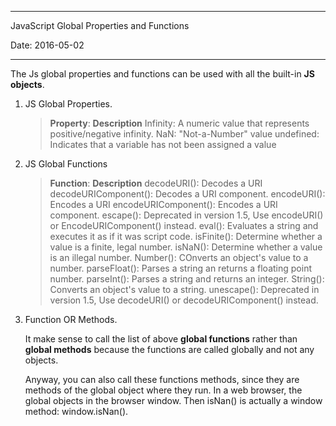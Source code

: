 -----------------------------------------------------
JavaScript Global Properties and Functions

Date: 2016-05-02

-----------------------------------------------------

The Js global properties and functions can be used with all the built-in
**JS objects**.

1. JS Global Properties.

	> **Property**: **Description**
	> Infinity: A numeric value that represents positive/negative infinity.
	> NaN: "Not-a-Number" value
	> undefined: Indicates that a variable has not been assigned a value

2. JS Global Functions

	> **Function**: **Description**
	> decodeURI(): Decodes a URI
	> decodeURIComponent(): Decodes a URI component.
	> encodeURI(): Encodes a URI
	> encodeURIComponent(): Encodes a URI component.
	> escape(): Deprecated in version 1.5, Use encodeURI() or EncodeURIComponent() instead.
	> eval(): Evaluates a string and executes it as if it was script code.
	> isFinite(): Determine whether a value is a finite, legal number.
	> isNaN(): Determine whether a value is an illegal number.
	> Number(): COnverts an object's value to a number.
	> parseFloat(): Parses a string an returns a floating point number.
	> parseInt(): Parses a string and returns an integer.
	> String(): Converts an object's value to a string.
	> unescape(): Deprecated in version 1.5, Use decodeURI() or decodeURIComponent() instead.

3. Function OR Methods.

	It make sense to call the list of above **global functions** rather than
	**global methods** because the functions are called globally and not any
	objects.

	Anyway, you can also call these functions methods, since they are methods
	of the global object where they run. In a web browser, the global objects in 
	the browser window. Then isNan() is actually a window method: window.isNan().
